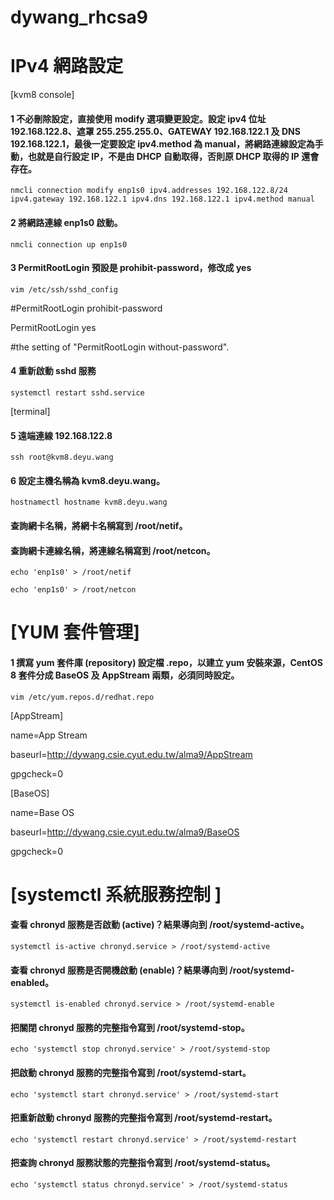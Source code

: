 # dywang_rhcsa9
# IPv4 網路設定 
[kvm8 console]

#### 1 不必刪除設定，直接使用 modify 選項變更設定。設定 ipv4 位址 192.168.122.8、遮罩 255.255.255.0、GATEWAY 192.168.122.1 及 DNS 192.168.122.1，最後一定要設定 ipv4.method 為 manual，將網路連線設定為手動，也就是自行設定 IP，不是由 DHCP 自動取得，否則原 DHCP 取得的 IP 還會存在。 
```
nmcli connection modify enp1s0 ipv4.addresses 192.168.122.8/24 ipv4.gateway 192.168.122.1 ipv4.dns 192.168.122.1 ipv4.method manual
```
#### 2 將網路連線 enp1s0 啟動。 
```
nmcli connection up enp1s0
```
#### 3 PermitRootLogin 預設是 prohibit-password，修改成 yes
```
vim /etc/ssh/sshd_config
```
#PermitRootLogin prohibit-password

PermitRootLogin yes

#the setting of "PermitRootLogin without-password".

#### 4 重新啟動 sshd 服務
```
systemctl restart sshd.service
```
[terminal]

#### 5 遠端連線 192.168.122.8
```
ssh root@kvm8.deyu.wang
```
#### 6 設定主機名稱為 kvm8.deyu.wang。 
```
hostnamectl hostname kvm8.deyu.wang
```
#### 查詢網卡名稱，將網卡名稱寫到 /root/netif。
#### 查詢網卡連線名稱，將連線名稱寫到 /root/netcon。
```
echo 'enp1s0' > /root/netif

echo 'enp1s0' > /root/netcon
```
# [YUM 套件管理]

#### 1 撰寫 yum 套件庫 (repository) 設定檔 .repo，以建立 yum 安裝來源，CentOS 8 套件分成 BaseOS 及 AppStream 兩類，必須同時設定。 
```
vim /etc/yum.repos.d/redhat.repo
```
[AppStream]

name=App Stream

baseurl=http://dywang.csie.cyut.edu.tw/alma9/AppStream

gpgcheck=0

[BaseOS]

name=Base OS

baseurl=http://dywang.csie.cyut.edu.tw/alma9/BaseOS

gpgcheck=0

# [systemctl 系統服務控制 ]

#### 查看 chronyd 服務是否啟動 (active)？結果導向到 /root/systemd-active。
```
systemctl is-active chronyd.service > /root/systemd-active
```
#### 查看 chronyd 服務是否開機啟動 (enable)？結果導向到 /root/systemd-enabled。
```
systemctl is-enabled chronyd.service > /root/systemd-enable
```
#### 把關閉 chronyd 服務的完整指令寫到 /root/systemd-stop。
```
echo 'systemctl stop chronyd.service' > /root/systemd-stop
```
#### 把啟動 chronyd 服務的完整指令寫到 /root/systemd-start。
```
echo 'systemctl start chronyd.service' > /root/systemd-start
```
#### 把重新啟動 chronyd 服務的完整指令寫到 /root/systemd-restart。
```
echo 'systemctl restart chronyd.service' > /root/systemd-restart
```
#### 把查詢 chronyd 服務狀態的完整指令寫到 /root/systemd-status。
```
echo 'systemctl status chronyd.service' > /root/systemd-status
```
